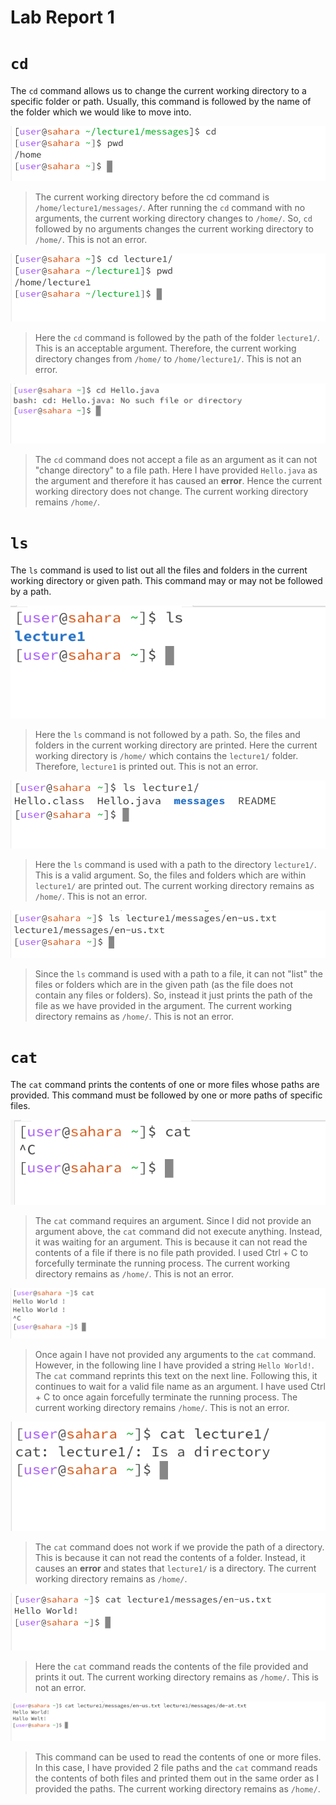 # Lab Report 1


# `cd`

The `cd` command allows us to change the current working directory to a specific folder or path. Usually, this command is followed by the name of the folder which we would like to move into. 


![Image](cd_blank.png)
 > The current working directory before the cd command is `/home/lecture1/messages/`. After running the `cd` command with no arguments, the current working directory changes to `/home/`. So, `cd` followed by no arguments changes the current working directory to `/home/`. This is not an error.


![Image](cd_folder.png)
> Here the `cd` command is followed by the path of the folder `lecture1/`. This is an acceptable argument. Therefore, the current working directory changes from `/home/` to `/home/lecture1/`. This is not an error.


![Image](cd_file.png)
> The `cd` command does not accept a file as an argument as it can not "change directory" to a file path. Here I have provided `Hello.java` as the argument and therefore it has caused an **error**. Hence the current working directory does not change. The current working directory remains `/home/`.


# `ls`

The `ls` command is used to list out all the files and folders in the current working directory or given path. This command may or may not be followed by a path. 


![Image](ls_blank.png)
> Here the `ls` command is not followed by a path. So, the files and folders in the current working directory are printed. Here the current working directory is `/home/` which contains the `lecture1/` folder. Therefore, `lecture1` is printed out. This is not an error.


![Image](ls_folder.png)
> Here the `ls` command is used with a path to the directory `lecture1/`. This is a valid argument. So, the files and folders which are within `lecture1/` are printed out. The current working directory remains as `/home/`. This is not an error.


![Image](ls_file.png)
> Since the `ls` command is used with a path to a file, it can not "list" the files or folders which are in the given path (as the file does not contain any files or folders). So, instead it just prints the path of the file as we have provided in the argument. The current working directory remains as `/home/`. This is not an error.



# `cat`

The `cat` command prints the contents of one or more files whose paths are provided. This command must be followed by one or more paths of specific files.


![Image](cat_blank.png)
> The `cat` command requires an argument. Since I did not provide an argument above, the `cat` command did not execute anything. Instead, it was waiting for an argument. This is because it can not read the contents of a file if there is no file path provided. I used Ctrl + C to forcefully terminate the running process. The current working directory remains as `/home/`. This is not an error.

![Image](cat_text.png)
> Once again I have not provided any arguments to the `cat` command. However, in the following line I have provided a string `Hello World!`. The `cat` command reprints this text on the next line. Following this, it continues to wait for a valid file name as an argument. I have used Ctrl + C to once again forcefully terminate the running process. The current working directory remains `/home/`. This is not an error.


![Image](cat_folder.png)
> The `cat` command does not work if we provide the path of a directory. This is because it can not read the contents of a folder. Instead, it causes an **error** and states that `lecture1/` is a directory. The current working directory remains as `/home/`.


![Image](cat_file.png)
> Here the `cat` command reads the contents of the file provided and prints it out. The current working directory remains as `/home/`. This is not an error.


![Image](cat_file2.png)
> This command can be used to read the contents of one or more files. In this case, I have provided 2 file paths and the `cat` command reads the contents of both files and printed them out in the same order as I provided the paths. The current working directory remains as `/home/`.


